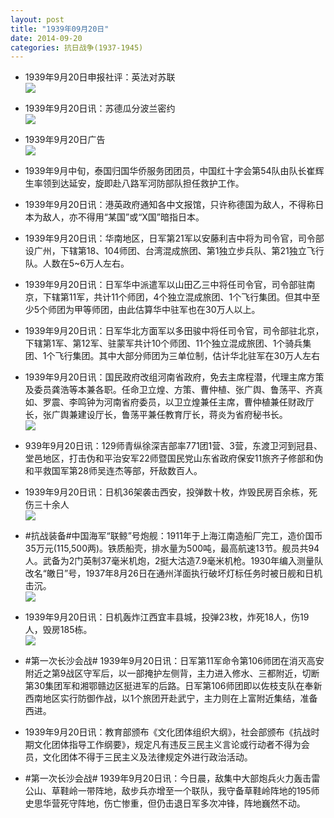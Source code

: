 ```yaml
---
layout: post
title: "1939年09月20日"
date: 2014-09-20
categories: 抗日战争(1937-1945)
---
```


<meta name="referrer" content="no-referrer" />

- 1939年9月20日申报社评：英法对苏联 <br/><img src="https://ww2.sinaimg.cn/large/aca367d8jw1ekjcpi6gvsj20sd0wu1fo.jpg" />

- 1939年9月20日讯：苏德瓜分波兰密约 <br/><img src="https://ww2.sinaimg.cn/large/aca367d8jw1ekjayr01mxj20gj0dkdjg.jpg" />

- 1939年9月20日广告 <br/><img src="https://ww4.sinaimg.cn/large/aca367d8jw1ekj98euaoqj20cm0gxgnk.jpg" />

- 1939年9月中旬，泰国归国华侨服务团团员，中国红十字会第54队由队长崔辉生率领到达延安，旋即赴八路军河防部队担任救护工作。 

- 1939年9月20日讯：港英政府通知各中文报馆，只许称德国为敌人，不得称日本为敌人，亦不得用“某国”或“X国”暗指日本。 

- 1939年9月20日讯：华南地区，日军第21军以安藤利吉中将为司令官，司令部设广州，下辖第18、104师团、台湾混成旅团、第1独立步兵队、第21独立飞行队。人数在5~6万人左右。 

- 1939年9月20日讯：日军华中派遣军以山田乙三中将任司令官，司令部驻南京，下辖第11军，共计11个师团，4个独立混成旅团、1个飞行集团。但其中至少5个师团为甲等师团，由此估算华中驻军也在30万人以上。 

- 1939年9月20日讯：日军华北方面军以多田骏中将任司令官，司令部驻北京，下辖第1军、第12军、驻蒙军共计10个师团、11个独立混成旅团、1个骑兵集团、1个飞行集团。其中大部分师团为三单位制，估计华北驻军在30万人左右 

- 1939年9月20日讯：国民政府改组河南省政府，免去主席程潜，代理主席方策及委员龚浩等本兼各职。任命卫立煌、方策、曹仲植、张广舆、鲁荡平、齐真如、罗震、李鸣钟为河南省府委员，以卫立煌兼任主席，曹仲植兼任财政厅长，张广舆兼建设厅长，鲁荡平兼任教育厅长，蒋炎为省府秘书长。 <br/><img src="https://ww2.sinaimg.cn/large/aca367d8jw1ekitr8qxrfj208c0apjrr.jpg" />

- 939年9月20日讯：129师青纵徐深吉部率771团1营、3营，东渡卫河到冠县、堂邑地区，打击伪和平治安军22师暨国民党山东省政府保安11旅齐子修部和伪和平救国军第28师吴连杰等部，歼敌数百人。 

- 1939年9月20日讯：日机36架袭击西安，投弹数十枚，炸毁民房百余栋，死伤三十余人 <br/><img src="https://ww1.sinaimg.cn/large/aca367d8gw1eki55ohvkyj20f10cwtay.jpg" />

- #抗战装备#中国海军“联鲸”号炮舰：1911年于上海江南造船厂完工，造价国币35万元(115,500两)。铁质船壳，排水量为500吨，最高航速13节。舰员共94人。武备为2门英制37毫米机炮，2挺大沽造7.9毫米机枪。1930年编入测量队改名“皦日”号，1937年8月26日在通州洋面执行破坏灯标任务时被日舰和日机击沉。 <br/><img src="https://ww1.sinaimg.cn/large/aca367d8jw1ekipl5rhqxj20b40baq3y.jpg" />

- 1939年9月20日讯：日机轰炸江西宜丰县城，投弹23枚，炸死18人，伤19人，毁房185栋。 <br/><img src="https://ww3.sinaimg.cn/large/aca367d8gw1eki53020hcj20g80bgdhn.jpg" />

- #第一次长沙会战# 1939年9月20日讯：日军第11军命令第106师团在消灭高安附近之第9战区守军后，以一部掩护左侧背，主力进入修水、三都附近，切断第30集团军和湘鄂赣边区挺进军的后路。日军第106师团即以佐枝支队在奉新西南地区实行防御作战，以1个旅团开赴武宁，主力则在上富附近集结，准备西进。 

- 1939年9月20日讯：教育部颁布《文化团体组织大纲》，社会部颁布《抗战时期文化团体指导工作纲要》，规定凡有违反三民主义言论或行动者不得为会员，文化团体不得于三民主义及法律规定外进行政治活动。 

- #第一次长沙会战# 1939年9月20日讯：今日晨，敌集中大部炮兵火力轰击雷公山、草鞋岭一带阵地，敌步兵亦增至一个联队，我守备草鞋岭阵地的195师史思华营死守阵地，伤亡惨重，但仍击退日军多次冲锋，阵地巍然不动。 

